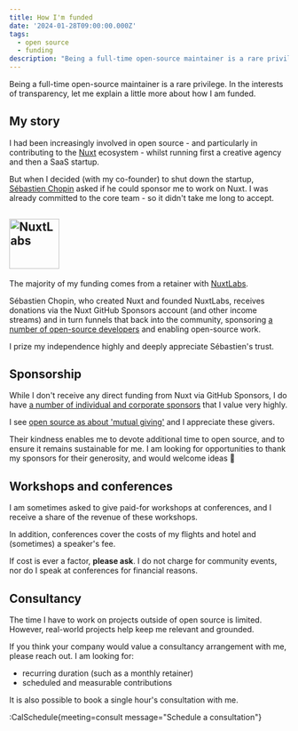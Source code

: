 ```yaml
---
title: How I'm funded
date: '2024-01-28T09:00:00.000Z'
tags:
  - open source
  - funding
description: "Being a full-time open-source maintainer is a rare privilege. In the interests of transparency, let me explain a little more about how I am funded."
---
```


Being a full-time open-source maintainer is a rare privilege. In the interests of transparency, let me explain a little more about how I am funded.

## My story

I had been increasingly involved in open source - and particularly in contributing to the [Nuxt](https://nuxt.com/) ecosystem - whilst running first a creative agency and then a SaaS startup.

But when I decided (with my co-founder) to shut down the startup, [Sébastien Chopin](https://atinux.com/) asked if he could sponsor me to work on Nuxt. I was already committed to the core team - so it didn't take me long to accept.

<h2 id="nuxtlabs" class="mb-1"><img src="/img/work/nuxtlabs.svg" alt="NuxtLabs" width="90"></h2>

The majority of my funding comes from a retainer with [NuxtLabs](https://nuxtlabs.com).

Sébastien Chopin, who created Nuxt and founded NuxtLabs, receives donations via the Nuxt GitHub Sponsors account (and other income streams) and in turn funnels that back into the community, sponsoring [a number of open-source developers](https://github.com/orgs/nuxtlabs/sponsoring) and enabling open-source work.

I prize my independence highly and deeply appreciate Sébastien's trust.

## Sponsorship

While I don't receive any direct funding from Nuxt via GitHub Sponsors, I do have [a number of individual and corporate sponsors](https://github.com/sponsors/danielroe) that I value very highly.

I see [open source as about 'mutual giving'](/blog/contributing-to-nuxt#what-open-source-is-to-me) and I appreciate these givers.

<!-- TODO: sponsor carousel -->

Their kindness enables me to devote additional time to open source, and to ensure it remains sustainable for me. I am looking for opportunities to thank my sponsors for their generosity, and would welcome ideas 🙏

## Workshops and conferences

I am sometimes asked to give paid-for workshops at conferences, and I receive a share of the revenue of these workshops.

In addition, conferences cover the costs of my flights and hotel and (sometimes) a speaker's fee.

If cost is ever a factor, **please ask**. I do not charge for community events, nor do I speak at conferences for financial reasons.

## Consultancy

The time I have to work on projects outside of open source is limited. However, real-world projects help keep me relevant and grounded.

If you think your company would value a consultancy arrangement with me, please reach out. I am looking for:

- recurring duration (such as a monthly retainer)
- scheduled and measurable contributions

It is also possible to book a single hour's consultation with me.

:CalSchedule{meeting=consult message="Schedule a consultation"}
